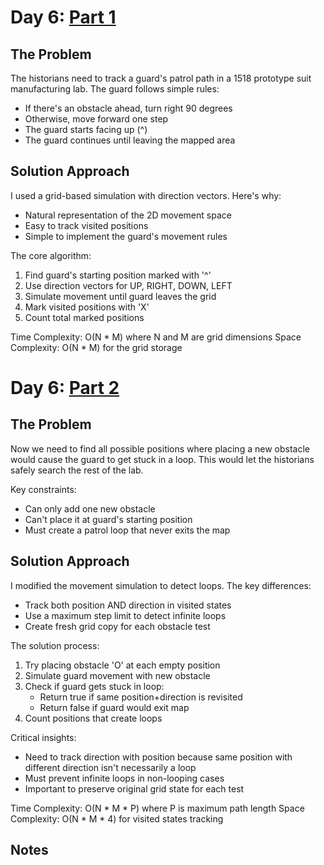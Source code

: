 # Day 6: [Part 1](https://adventofcode.com/2024/day/6)

## The Problem
The historians need to track a guard's patrol path in a 1518 prototype suit manufacturing lab. The guard follows simple rules:
- If there's an obstacle ahead, turn right 90 degrees
- Otherwise, move forward one step
- The guard starts facing up (^)
- The guard continues until leaving the mapped area

## Solution Approach
I used a grid-based simulation with direction vectors. Here's why:
- Natural representation of the 2D movement space
- Easy to track visited positions
- Simple to implement the guard's movement rules

The core algorithm:
1. Find guard's starting position marked with '^'
2. Use direction vectors for UP, RIGHT, DOWN, LEFT
3. Simulate movement until guard leaves the grid
4. Mark visited positions with 'X'
5. Count total marked positions

Time Complexity: O(N * M) where N and M are grid dimensions
Space Complexity: O(N * M) for the grid storage

# Day 6: [Part 2](https://adventofcode.com/2024/day/6)

## The Problem
Now we need to find all possible positions where placing a new obstacle would cause the guard to get stuck in a loop. This would let the historians safely search the rest of the lab.

Key constraints:
- Can only add one new obstacle
- Can't place it at guard's starting position
- Must create a patrol loop that never exits the map

## Solution Approach
I modified the movement simulation to detect loops. The key differences:
- Track both position AND direction in visited states
- Use a maximum step limit to detect infinite loops
- Create fresh grid copy for each obstacle test

The solution process:
1. Try placing obstacle 'O' at each empty position
2. Simulate guard movement with new obstacle
3. Check if guard gets stuck in loop:
   - Return true if same position+direction is revisited
   - Return false if guard would exit map
4. Count positions that create loops

Critical insights:
- Need to track direction with position because same position with different direction isn't necessarily a loop
- Must prevent infinite loops in non-looping cases
- Important to preserve original grid state for each test

Time Complexity: O(N * M * P) where P is maximum path length
Space Complexity: O(N * M * 4) for visited states tracking

## Notes